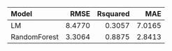 |Model        |   RMSE| Rsquared|    MAE|
|:------------|------:|--------:|------:|
|LM           | 8.4770|   0.3057| 7.0165|
|RandomForest | 3.3064|   0.8875| 2.8413|
